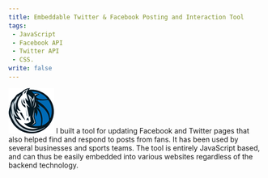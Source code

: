 ```yaml
---
title: Embeddable Twitter & Facebook Posting and Interaction Tool
tags:
 - JavaScript
 - Facebook API
 - Twitter API
 - CSS.
write: false
---
```


<img class="right" alt="" src="/img/portfolio/dmavs.png" /> I built a tool for updating Facebook and Twitter pages that also helped find and respond to posts from fans. It has been used by several businesses and sports teams.
The tool is entirely JavaScript based, and can thus be easily embedded into various websites regardless of the backend technology.